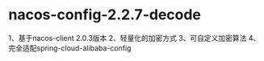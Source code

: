 # nacos-config-2.2.7-decode
1、基于nacos-client 2.0.3版本
2、轻量化的加密方式
3、可自定义加密算法
4、完全适配spring-cloud-alibaba-config
